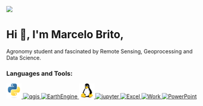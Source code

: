 <a href="https://www.linkedin.com/in/marcelo-brito" target="_blank"><img src="https://img.shields.io/badge/My-LinkedIn-blue" target="_blank"></a>
<h1 align="left">Hi 👋, I'm Marcelo Brito, </h1>
<p> Agronomy student and fascinated by Remote Sensing, Geoprocessing and Data Science. </p>

<h3 align="left">Languages and Tools:</h3>
<a href="https://www.python.org" target="_blank"> <img src="https://raw.githubusercontent.com/devicons/devicon/master/icons/python/python-original.svg" alt="python" width="40" height="40"/> </a> <a href="https://qgis.org" target="_blank"> <img src="https://raw.githubusercontent.com/qgis/QGIS/1a3be589d3780f7dfb315da52e885ca6eef0900f/images/icons/qgis_icon.svg" alt="qgis" width="40" height="40"/> </a> <a href="https://earthengine.google.com/" target="_blank"> <img src="https://raw.githubusercontent.com/marcelobrito-mvab/marcelobrito-mvab/29166dfa42c0966451c24ba740f30eced4342960/icons/google-earth-engine.svg" alt="EarthEngine" width="40" height="40"/> </a> <a href="https://www.linux.org/" target="_blank"> <img src="https://raw.githubusercontent.com/devicons/devicon/master/icons/linux/linux-original.svg" alt="linux" width="40" height="40"/> </a> <a href="https://jupyter.org" target="_blank"> <img src="https://jupyter.org/assets/main-logo.svg" alt="jupyter" width="40" height="40"/> </a> <a href="https://www.microsoft.com/pt-br/microsoft-365/excel" target="_blank"> <img src="https://raw.githubusercontent.com/sempostma/office365-icons/4ef2ee3dc5705f4ab23bc5fc7f236884d0bc10f3/svg/excel.svg" alt="Excel" width="40" height="40"/> </a> <a href="https://www.microsoft.com/pt-br/microsoft-365/word" target="_blank"> <img src="https://raw.githubusercontent.com/sempostma/office365-icons/4ef2ee3dc5705f4ab23bc5fc7f236884d0bc10f3/svg/word.svg" alt="Work" width="40" height="40"/> </a> <a href="https://www.microsoft.com/pt-br/microsoft-365/powerpoint" target="_blank"> <img src="https://raw.githubusercontent.com/sempostma/office365-icons/4ef2ee3dc5705f4ab23bc5fc7f236884d0bc10f3/svg/powerpoint.svg" alt="PowerPoint" width="40" height="40"/> </a>
